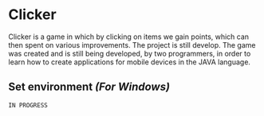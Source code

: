 # Clicker

Clicker is a game in which by clicking on items we gain points, which can then spent on various improvements. The project is still develop.
The game was created and is still being developed, by two programmers, in order to learn how to create applications for mobile devices in the JAVA language.

## Set environment _(For Windows)_
```
IN PROGRESS
```
